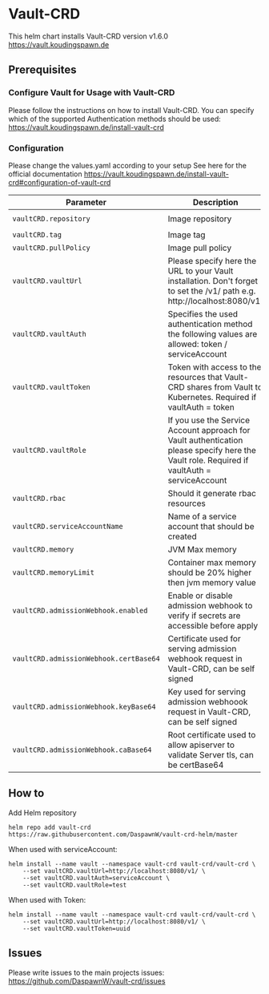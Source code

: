 # Vault-CRD

This helm chart installs Vault-CRD version v1.6.0
https://vault.koudingspawn.de

## Prerequisites

### Configure Vault for Usage with Vault-CRD
Please follow the instructions on how to install Vault-CRD. You can specify which of the supported Authentication methods should be used:
https://vault.koudingspawn.de/install-vault-crd

### Configuration
Please change the values.yaml according to your setup
See here for the official documentation https://vault.koudingspawn.de/install-vault-crd#configuration-of-vault-crd

Parameter | Description | Default
--- | --- | ---
`vaultCRD.repository` | Image repository | `daspawnw/vault-crd`
`vaultCRD.tag` | Image tag | `1.6.0`
`vaultCRD.pullPolicy` | Image pull policy | `IfNotPresent`
`vaultCRD.vaultUrl` | Please specify here the URL to your Vault installation. Don't forget to set the /v1/ path e.g. http://localhost:8080/v1/ | `nil`
`vaultCRD.vaultAuth` | Specifies the used authentication method the following values are allowed: token / serviceAccount | `nil`
`vaultCRD.vaultToken` | Token with access to the resources that Vault-CRD shares from Vault to Kubernetes. Required if vaultAuth = token | `nil`
`vaultCRD.vaultRole` | If you use the Service Account approach for Vault authentication please specify here the Vault role. Required if vaultAuth = serviceAccount | `nil`
`vaultCRD.rbac` | Should it generate rbac resources | `true`
`vaultCRD.serviceAccountName` | Name of a service account that should be created | `vault-crd-serviceaccount`
`vaultCRD.memory` | JVM Max memory | `256Mi`
`vaultCRD.memoryLimit` | Container max memory should be 20% higher then jvm memory value | `307Mi`
`vaultCRD.admissionWebhook.enabled` | Enable or disable admission webhook to verify if secrets are accessible before apply | `false`
`vaultCRD.admissionWebhook.certBase64` | Certificate used for serving admission webhook request in Vault-CRD, can be self signed | ""
`vaultCRD.admissionWebhook.keyBase64` | Key used for serving admission webhoook request in Vault-CRD, can be self signed | ""
`vaultCRD.admissionWebhook.caBase64` | Root certificate used to allow apiserver to validate Server tls, can be certBase64 | ""


## How to

Add Helm repository

```
helm repo add vault-crd https://raw.githubusercontent.com/DaspawnW/vault-crd-helm/master
```

When used with serviceAccount:

```
helm install --name vault --namespace vault-crd vault-crd/vault-crd \
    --set vaultCRD.vaultUrl=http://localhost:8080/v1/ \
    --set vaultCRD.vaultAuth=serviceAccount \
    --set vaultCRD.vaultRole=test
```

When used with Token:

```
helm install --name vault --namespace vault-crd vault-crd/vault-crd \
    --set vaultCRD.vaultUrl=http://localhost:8080/v1/ \
    --set vaultCRD.vaultToken=uuid
```

## Issues

Please write issues to the main projects issues: https://github.com/DaspawnW/vault-crd/issues
